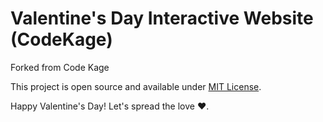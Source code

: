 # Valentine's Day Interactive Website (CodeKage)
Forked from Code Kage



This project is open source and available under [MIT License](LICENSE).

Happy Valentine's Day! Let's spread the love ❤️.
